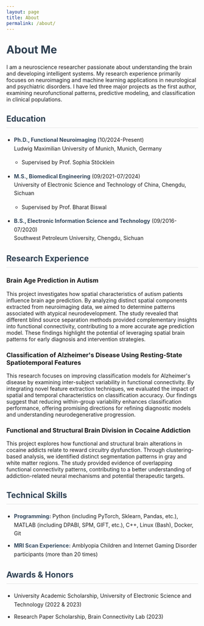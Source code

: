 ```yaml
---
layout: page
title: About
permalink: /about/
---
```


# About Me

I am a neuroscience researcher passionate about understanding the brain and developing intelligent systems. My research experience primarily focuses on neuroimaging and machine learning applications in neurological and psychiatric disorders. I have led three major projects as the first author, examining neurofunctional patterns, predictive modeling, and classification in clinical populations.

## Education

- **Ph.D., Functional Neuroimaging** (10/2024-Present)  
  Ludwig Maximilian University of Munich, Munich, Germany
  - Supervised by Prof. Sophia Stöcklein

- **M.S., Biomedical Engineering** (09/2021-07/2024)  
  University of Electronic Science and Technology of China, Chengdu, Sichuan
  - Supervised by Prof. Bharat Biswal

- **B.S., Electronic Information Science and Technology** (09/2016-07/2020)  
  Southwest Petroleum University, Chengdu, Sichuan

## Research Experience

### Brain Age Prediction in Autism
This project investigates how spatial characteristics of autism patients influence brain age prediction. By analyzing distinct spatial components extracted from neuroimaging data, we aimed to determine patterns associated with atypical neurodevelopment. The study revealed that different blind source separation methods provided complementary insights into functional connectivity, contributing to a more accurate age prediction model. These findings highlight the potential of leveraging spatial brain patterns for early diagnosis and intervention strategies.

### Classification of Alzheimer's Disease Using Resting-State Spatiotemporal Features
This research focuses on improving classification models for Alzheimer's disease by examining inter-subject variability in functional connectivity. By integrating novel feature extraction techniques, we evaluated the impact of spatial and temporal characteristics on classification accuracy. Our findings suggest that reducing within-group variability enhances classification performance, offering promising directions for refining diagnostic models and understanding neurodegenerative progression.

### Functional and Structural Brain Division in Cocaine Addiction
This project explores how functional and structural brain alterations in cocaine addicts relate to reward circuitry dysfunction. Through clustering-based analysis, we identified distinct segmentation patterns in gray and white matter regions. The study provided evidence of overlapping functional connectivity patterns, contributing to a better understanding of addiction-related neural mechanisms and potential therapeutic targets.

## Technical Skills

- **Programming:** Python (including PyTorch, Sklearn, Pandas, etc.), MATLAB (including DPABI, SPM, GIFT, etc.), C++, Linux (Bash), Docker, Git
- **MRI Scan Experience:** Amblyopia Children and Internet Gaming Disorder participants (more than 20 times)

## Awards & Honors

- University Academic Scholarship, University of Electronic Science and Technology (2022 & 2023)
- Research Paper Scholarship, Brain Connectivity Lab (2023)

<style>
h1, h2 {
    color: #2c3e50;
    margin-top: 30px;
    margin-bottom: 20px;
}

h2 {
    border-bottom: 2px solid #eee;
    padding-bottom: 10px;
}

ul {
    padding-left: 20px;
}

li {
    margin-bottom: 10px;
    line-height: 1.6;
}

strong {
    color: #34495e;
}
</style>
